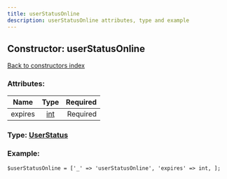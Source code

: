 ```yaml
---
title: userStatusOnline
description: userStatusOnline attributes, type and example
---
```

## Constructor: userStatusOnline  
[Back to constructors index](index.md)



### Attributes:

| Name     |    Type       | Required |
|----------|:-------------:|---------:|
|expires|[int](../types/int.md) | Required|



### Type: [UserStatus](../types/UserStatus.md)


### Example:

```
$userStatusOnline = ['_' => 'userStatusOnline', 'expires' => int, ];
```
